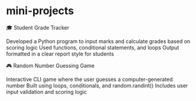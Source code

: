 # mini-projects

🎓 Student Grade Tracker

Developed a Python program to input marks and calculate grades based on scoring logic
Used functions, conditional statements, and loops
Output formatted in a clear report style for students

🎮 Random Number Guessing Game

Interactive CLI game where the user guesses a computer-generated number
Built using loops, conditionals, and random.randint()
Includes user input validation and scoring logic
